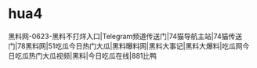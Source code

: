 # hua4
黑料网-0623-黑料不打烊入口|Telegram频道传送门|74猫导航主站|74猫传送门|78黑料网|51吃瓜今日热门大瓜|黑料曝料网|黑料大事记|黑料大爆料|吃瓜网今日吃瓜热门大瓜视频|黑料|今日吃瓜在线|881比鸭

